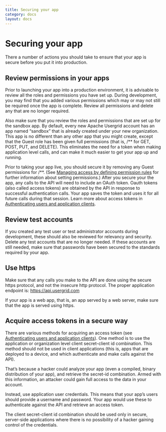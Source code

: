 ```yaml
---
title: Securing your app
category: docs
layout: docs
---
```


Securing your app
=================

There a number of actions you should take to ensure that your app is
secure before you put it into production.

Review permissions in your apps
-------------------------------

Prior to launching your app into a production environment, it is
advisable to review all the roles and permissions you have set up.
During development, you may find that you added various permissions
which may or may not still be required once the app is complete. Review
all permissions and delete any that are no longer required.

Also make sure that you review the roles and permissions that are set up
for the sandbox app. By default, every new Apache Usergrid account has an
app named “sandbox” that is already created under your new organization.
This app is no different than any other app that you might create,
except that the Guest role has been given full permissions (that is,
/\*\* for GET, POST, PUT, and DELETE). This eliminates the need for a
token when making application level calls, and can make it much easier
to get your app up and running.

Prior to taking your app live, you should secure it by removing any
Guest permissions for /\*\*. (See [Managing access by defining
permission rules](/managing-access-defining-permission-rules) for
further information about setting permissions.) After you secure your
the app, any calls to the API will need to include an OAuth token. Oauth
tokens (also called access tokens) are obtained by the API in response
to successful authentication calls. Your app saves the token and uses it
for all future calls during that session. Learn more about access tokens
in [Authenticating users and application
clients](/authenticating-users-and-application-clients).

Review test accounts
--------------------

If you created any test user or test administrator accounts during
development, these should also be reviewed for relevancy and security.
Delete any test accounts that are no longer needed. If these accounts
are still needed, make sure that passwords have been secured to the
standards required by your app.

Use https
---------

Make sure that any calls you make to the API are done using the secure
https protocol, and not the insecure http protocol. The proper
application endpoint is: https://api.usergrid.com

If your app is a web app, that is, an app served by a web server, make
sure that the app is served using https.

Acquire access tokens in a secure way
-------------------------------------

There are various methods for acquiring an access token (see
[Authenticating users and application
clients](/authenticating-users-and-application-clients)). One method is
to use the application or organization level client secret-client id
combination. This method should not be used in client applications (this
is, apps that are deployed to a device, and which authenticate and make
calls against the API).

That’s because a hacker could analyze your app (even a compiled, binary
distribution of your app), and retrieve the secret-id combination. Armed
with this information, an attacker could gain full access to the data in
your account.

Instead, use application user credentials. This means that your app’s
users should provide a username and password. Your app would use these
to authenticate against the API and retrieve an access token.

The client secret-client id combination should be used only in secure,
server-side applications where there is no possibility of a hacker
gaining control of the credentials.
